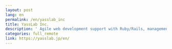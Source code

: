 ```yaml
---
layout: post
lang: en
permalink: /en/yasslab_inc
title: YassLab Inc.
description: ' Agile web development support with Ruby/Rails, management of Japanese Rails Tutorial/Rails Guides, and development of Continuous Translation System '
categories: full_remote
link: https://yasslab.jp/en/
---
```


